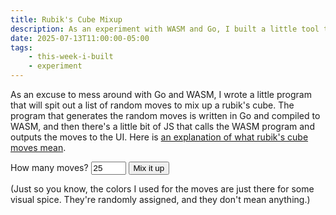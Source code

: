 ```yaml
---
title: Rubik's Cube Mixup
description: As an experiment with WASM and Go, I built a little tool that will randomly give me moves to mix up my rubik's cube, which I can then solve.
date: 2025-07-13T11:00:00-05:00
tags:
    - this-week-i-built
    - experiment
---
```

As an excuse to mess around with Go and WASM, I wrote a little program that will spit out a list of random moves to mix up a rubik's cube. The program that generates the random moves is written in Go and compiled to WASM, and then there's a little bit of JS that calls the WASM program and outputs the moves to the UI. Here is <a href="https://jperm.net/3x3/moves">an explanation of what rubik's cube moves mean</a>.

<div class="experiment">
	<div class="inputContainer">
		<label for="steps">How many moves?</label>
		<input type="number" id="steps" min="0" max="50" step="1" value="25">
		<button type="button" id="run" onclick="rubiksMixup()">Mix it up</button>
	</div>
	<div id="rubiksOutput">
	</div>
</div>

(Just so you know, the colors I used for the moves are just there for some visual spice. They're randomly assigned, and they don't mean anything.)

<link rel="stylesheet" href="/assets/styles/rubiksMixup.css">
<script src="/assets/scripts/wasm_exec.js"></script>
<script src="/assets/scripts/rubiksMixup.js"></script>
